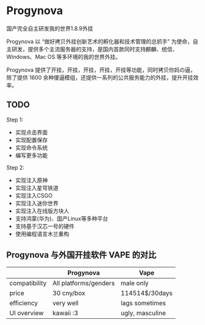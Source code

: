 # Progynova

国产完全自主研发我的世界1.8.9外挂

Progynova 以 “做好拷贝外挂创新艺术的孵化器和技术管理的总抓手” 为使命，自主研发，提供多个主流服务器的支持，是国内首款同时支持麒麟、统信、Windows、Mac OS 等多环境的我的世界外挂。

Progynova 提供了开挂，开挂，开挂，开挂，开挂等功能，同时拷贝你妈の逼，除了提供 1600 余种傻逼模组，还提供一系列的公共服务能力的外挂，提升开挂效率。

## TODO

Step 1:

- 实现点击界面
- 实现配置保存
- 实现命令系统
- 编写更多功能

Step 2:

- 实现注入原神
- 实现注入星穹铁道
- 实现注入CSGO
- 实现注入迷你世界
- 实现注入在线版方块人
- 支持鸿蒙(华为)、国产Linux等多种平台
- 支持基于汉芯一号的硬件
- 使用编程语言木兰重构

## Progynova 与外国开挂软件 VAPE 的对比
|| Progynova |Vape|
| ----------- | ----------- |- |
| compatibility| All platforms/genders|male only|
|price| 30 cny/box|114514$/30days|
|efficiency|very well|lags sometimes|
|UI overview|kawaii :3|ugly, masculine|
